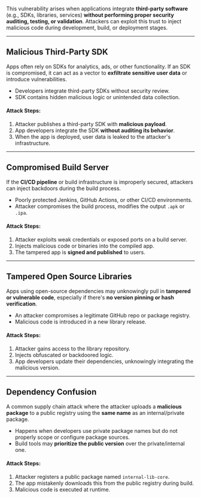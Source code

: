 This vulnerability arises when applications integrate **third-party software** (e.g., SDKs, libraries, services) **without performing proper security auditing, testing, or validation**. Attackers can exploit this trust to inject malicious code during development, build, or deployment stages.

---

## Malicious Third-Party SDK

Apps often rely on SDKs for analytics, ads, or other functionality. If an SDK is compromised, it can act as a vector to **exfiltrate sensitive user data** or introduce vulnerabilities.

- Developers integrate third-party SDKs without security review.
- SDK contains hidden malicious logic or unintended data collection.

#### Attack Steps:

1. Attacker publishes a third-party SDK with **malicious payload**.
2. App developers integrate the SDK **without auditing its behavior**.    
3. When the app is deployed, user data is leaked to the attacker's infrastructure.


---


## Compromised Build Server

If the **CI/CD pipeline** or build infrastructure is improperly secured, attackers can inject backdoors during the build process.

- Poorly protected Jenkins, GitHub Actions, or other CI/CD environments.
- Attacker compromises the build process, modifies the output `.apk` or `.ipa`.

#### Attack Steps:

1. Attacker exploits weak credentials or exposed ports on a build server.
2. Injects malicious code or binaries into the compiled app.
3. The tampered app is **signed and published** to users.


---

## Tampered Open Source Libraries

Apps using open-source dependencies may unknowingly pull in **tampered or vulnerable code**, especially if there's **no version pinning or hash verification**.

- An attacker compromises a legitimate GitHub repo or package registry.
- Malicious code is introduced in a new library release.

#### Attack Steps:

1. Attacker gains access to the library repository.
2. Injects obfuscated or backdoored logic.
3. App developers update their dependencies, unknowingly integrating the malicious version.


---

## Dependency Confusion

A common supply chain attack where the attacker uploads a **malicious package** to a public registry using the **same name** as an internal/private package.

- Happens when developers use private package names but do not properly scope or configure package sources.
- Build tools may **prioritize the public version** over the private/internal one.

#### Attack Steps:

1. Attacker registers a public package named `internal-lib-core`.
2. The app mistakenly downloads this from the public registry during build.
3. Malicious code is executed at runtime.